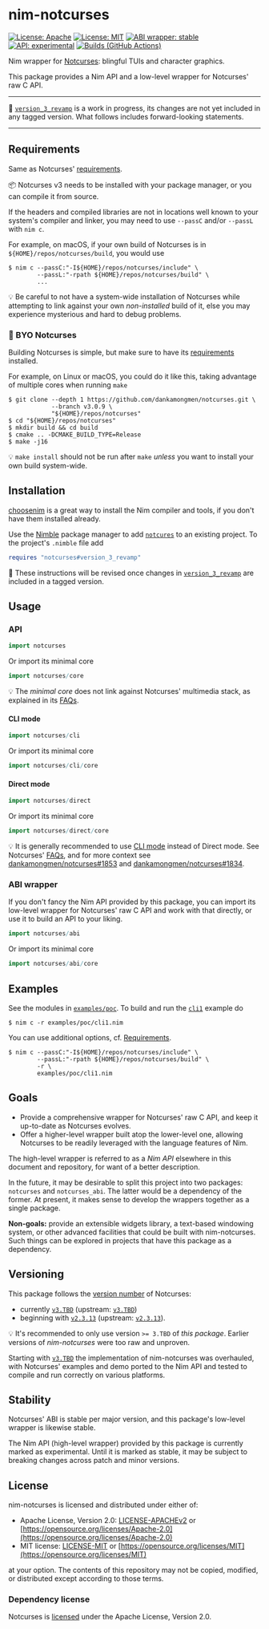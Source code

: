# nim-notcurses

[![License: Apache](https://img.shields.io/badge/License-Apache%202.0-blue.svg)](https://opensource.org/licenses/Apache-2.0)
[![License: MIT](https://img.shields.io/badge/License-MIT-blue.svg)](https://opensource.org/licenses/MIT)
[![ABI wrapper: stable](https://img.shields.io/badge/ABI%20wrapper-stable-green.svg?color=2dbd42)](#stability)
[![API: experimental](https://img.shields.io/badge/API-experimental-orange.svg)](#stability)
[![Builds (GitHub Actions)](https://github.com/michaelsbradleyjr/nim-notcurses/workflows/Builds/badge.svg?branch=version_3_revamp)](https://github.com/michaelsbradleyjr/nim-notcurses/actions?query=workflow%3ABuilds+branch%3Aversion_3_revamp)

Nim wrapper for [Notcurses](https://github.com/dankamongmen/notcurses#readme): blingful TUIs and character graphics.

This package provides a Nim API and a low-level wrapper for Notcurses' raw C API.

---

:construction: [`version_3_revamp`](https://github.com/michaelsbradleyjr/nim-notcurses/tree/version_3_revamp) is a work in progress, its changes are not yet included in any tagged version. What follows includes forward-looking statements.

---

## Requirements

Same as Notcurses' [requirements](https://github.com/dankamongmen/notcurses#requirements).

:package: Notcurses v3 needs to be installed with your package manager, or you can compile it from source.

If the headers and compiled libraries are not in locations well known to your system's compiler and linker, you may need to use `--passC` and/or `--passL` with `nim c`.

For example, on macOS, if your own build of Notcurses is in `${HOME}/repos/notcurses/build`, you would use
```text
$ nim c --passC:"-I${HOME}/repos/notcurses/include" \
        --passL:"-rpath ${HOME}/repos/notcurses/build" \
        ...
```

:bulb: Be careful to not have a system-wide installation of Notcurses while attempting to link against your own *non-installed* build of it, else you may experience mysterious and hard to debug problems.

### 🍻 BYO Notcurses

Building Notcurses is simple, but make sure to have its [requirements](https://github.com/dankamongmen/notcurses#requirements) installed.

For example, on Linux or macOS, you could do it like this, taking advantage of multiple cores when running `make`

```text
$ git clone --depth 1 https://github.com/dankamongmen/notcurses.git \
            --branch v3.0.9 \
            "${HOME}/repos/notcurses"
$ cd "${HOME}/repos/notcurses"
$ mkdir build && cd build
$ cmake .. -DCMAKE_BUILD_TYPE=Release
$ make -j16
```

:bulb: `make install` should not be run after `make` *unless* you want to install your own build system-wide.

## Installation

[choosenim](https://github.com/dom96/choosenim#readme) is a great way to install the Nim compiler and tools, if you don't have them installed already.

Use the [Nimble](https://github.com/nim-lang/nimble#readme) package manager to add [`notcures`](https://nimble.directory/pkg/notcurses) to an existing project. To the project's `.nimble` file add

<!--
```nim
requires "notcurses >= 3.TBD & < 4.0.0"
```
-->

```nim
requires "notcurses#version_3_revamp"
```

:construction: These instructions will be revised once changes in [`version_3_revamp`](https://github.com/michaelsbradleyjr/nim-notcurses/tree/version_3_revamp) are included in a tagged version.

## Usage

### API

```nim
import notcurses
```

Or import its minimal core

```nim
import notcurses/core
```

:bulb: The *minimal core* does not link against Notcurses' multimedia stack, as explained in its [FAQs](https://github.com/dankamongmen/notcurses#faqs).

#### CLI mode

```nim
import notcurses/cli
```

Or import its minimal core

```nim
import notcurses/cli/core
```

#### Direct mode

```nim
import notcurses/direct
```

Or import its minimal core

```nim
import notcurses/direct/core
```

:bulb: It is generally recommended to use [CLI mode](#cli-mode) instead of Direct mode. See Notcurses' [FAQs](https://github.com/dankamongmen/notcurses#faqs), and for more context see [dankamongmen/notcurses#1853](https://github.com/dankamongmen/notcurses/discussions/1853) and [dankamongmen/notcurses#1834](https://github.com/dankamongmen/notcurses/issues/1834).

### ABI wrapper

If you don't fancy the Nim API provided by this package, you can import its low-level wrapper for Notcurses' raw C API and work with that directly, or use it to build an API to your liking.

```nim
import notcurses/abi
```

Or import its minimal core

```nim
import notcurses/abi/core
```

## Examples

See the modules in [`examples/poc`](examples/poc). To build and run the [`cli1`](examples/poc/cli1.nim) example do

```text
$ nim c -r examples/poc/cli1.nim
```

You can use additional options, cf. [Requirements](#requirements).

```text
$ nim c --passC:"-I${HOME}/repos/notcurses/include" \
        --passL:"-rpath ${HOME}/repos/notcurses/build" \
        -r \
        examples/poc/cli1.nim
```

## Goals

* Provide a comprehensive wrapper for Notcurses' raw C API, and keep it up-to-date as Notcurses evolves.
* Offer a higher-level wrapper built atop the lower-level one, allowing Notcurses to be readily leveraged with the language features of Nim.

The high-level wrapper is referred to as a *Nim API* elsewhere in this document and repository, for want of a better description.

In the future, it may be desirable to split this project into two packages: `notcurses` and `notcurses_abi`. The latter would be a dependency of the former. At present, it makes sense to develop the wrappers together as a single package.

**Non-goals:** provide an extensible widgets library, a text-based windowing system, or other advanced facilities that could be built with nim-notcurses. Such things can be explored in projects that have this package as a dependency.

## Versioning

This package follows the [version number](https://github.com/dankamongmen/notcurses/releases) of Notcurses:
* currently [`v3.TBD`](https://github.com/michaelsbradleyjr/nim-notcurses/releases/tag/TBD) (upstream: [`v3.TBD`](https://github.com/dankamongmen/notcurses/releases/tag/TBD))
* beginning with [`v2.3.13`](https://github.com/michaelsbradleyjr/nim-notcurses/releases/tag/v2.3.13) (upstream: [`v2.3.13`](https://github.com/dankamongmen/notcurses/releases/tag/v2.3.13)).

:bulb: It's recommended to only use version `>= 3.TBD` of *this package*. Earlier versions of *nim-notcurses* were too raw and unproven.

Starting with [`v3.TBD`](https://github.com/michaelsbradleyjr/nim-notcurses/releases/tag/TBD) the implementation of nim-notcurses was overhauled, with Notcurses' examples and demo ported to the Nim API and tested to compile and run correctly on various platforms.

## Stability

Notcurses' ABI is stable per major version, and this package's low-level wrapper is likewise stable.

The Nim API (high-level wrapper) provided by this package is currently marked as experimental. Until it is marked as stable, it may be subject to breaking changes across patch and minor versions.

## License

nim-notcurses is licensed and distributed under either of:

* Apache License, Version 2.0: [LICENSE-APACHEv2](LICENSE-APACHEv2) or [https://opensource.org/licenses/Apache-2.0](https://opensource.org/licenses/Apache-2.0)
* MIT license: [LICENSE-MIT](LICENSE-MIT) or [https://opensource.org/licenses/MIT](https://opensource.org/licenses/MIT)

at your option. The contents of this repository may not be copied, modified, or distributed except according to those terms.

### Dependency license

Notcurses is [licensed](https://github.com/dankamongmen/notcurses/blob/master/COPYRIGHT) under the Apache License, Version 2.0.
